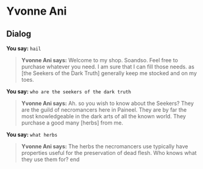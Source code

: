# Yvonne Ani
## Dialog

**You say:** `hail`



>**Yvonne Ani says:** Welcome to my shop. Soandso.  Feel free to purchase whatever you need.  I am sure that I can fill those needs. as [the Seekers of the Dark Truth] generally keep me stocked and on my toes.

**You say:** `who are the seekers of the dark truth`



>**Yvonne Ani says:** Ah. so you wish to know about the Seekers? They are the guild of necromancers here in Paineel.  They are by far the most knowledgeable in the dark arts of all the known world.  They purchase a good many [herbs] from me.

**You say:** `what herbs`



>**Yvonne Ani says:** The herbs the necromancers use typically have properties useful for the preservation of dead flesh.  Who knows what they use them for?
end





